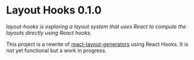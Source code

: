 # Layout Hooks 0.1.0

*layout-hooks is exploring a layout system that uses React to compute the layouts directly using React hooks.*

This project is a rewrite of [react-layout-generators](https://github.com/chetmurphy/react-layout-generator) using React Hooks. It is not yet functional but a work in progress.


